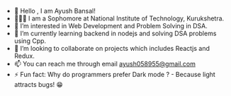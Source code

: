 - 👋 Hello , I am Ayush Bansal!
- 🧑🏻‍💻 I am a Sophomore at National Institute of Technology, Kurukshetra.
- 👀 I’m interested in Web Development and Problem Solving in DSA.
- 🌱 I’m currently learning backend in nodejs and solving DSA problems using Cpp.
- 💞️ I’m looking to collaborate on projects which includes Reactjs and Redux.
- 📫 You can reach me through email ayush058955@gmail.com 
- ⚡ Fun fact: Why do programmers prefer Dark mode ? - Because light attracts bugs! 😁

<!---
Ayush-8955/Ayush-8955 is a ✨ special ✨ repository because its `README.md` (this file) appears on your GitHub profile.
You can click the Preview link to take a look at your changes.
--->
